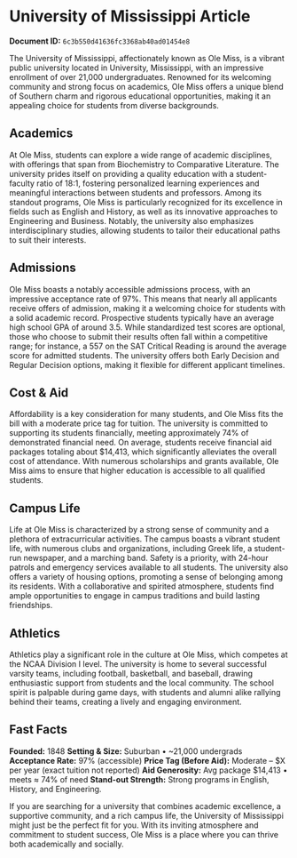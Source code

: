 # University of Mississippi Article

**Document ID:** `6c3b550d41636fc3368ab40ad01454e8`

The University of Mississippi, affectionately known as Ole Miss, is a vibrant public university located in University, Mississippi, with an impressive enrollment of over 21,000 undergraduates. Renowned for its welcoming community and strong focus on academics, Ole Miss offers a unique blend of Southern charm and rigorous educational opportunities, making it an appealing choice for students from diverse backgrounds.

## Academics
At Ole Miss, students can explore a wide range of academic disciplines, with offerings that span from Biochemistry to Comparative Literature. The university prides itself on providing a quality education with a student-faculty ratio of 18:1, fostering personalized learning experiences and meaningful interactions between students and professors. Among its standout programs, Ole Miss is particularly recognized for its excellence in fields such as English and History, as well as its innovative approaches to Engineering and Business. Notably, the university also emphasizes interdisciplinary studies, allowing students to tailor their educational paths to suit their interests.

## Admissions
Ole Miss boasts a notably accessible admissions process, with an impressive acceptance rate of 97%. This means that nearly all applicants receive offers of admission, making it a welcoming choice for students with a solid academic record. Prospective students typically have an average high school GPA of around 3.5. While standardized test scores are optional, those who choose to submit their results often fall within a competitive range; for instance, a 557 on the SAT Critical Reading is around the average score for admitted students. The university offers both Early Decision and Regular Decision options, making it flexible for different applicant timelines.

## Cost & Aid
Affordability is a key consideration for many students, and Ole Miss fits the bill with a moderate price tag for tuition. The university is committed to supporting its students financially, meeting approximately 74% of demonstrated financial need. On average, students receive financial aid packages totaling about $14,413, which significantly alleviates the overall cost of attendance. With numerous scholarships and grants available, Ole Miss aims to ensure that higher education is accessible to all qualified students.

## Campus Life
Life at Ole Miss is characterized by a strong sense of community and a plethora of extracurricular activities. The campus boasts a vibrant student life, with numerous clubs and organizations, including Greek life, a student-run newspaper, and a marching band. Safety is a priority, with 24-hour patrols and emergency services available to all students. The university also offers a variety of housing options, promoting a sense of belonging among its residents. With a collaborative and spirited atmosphere, students find ample opportunities to engage in campus traditions and build lasting friendships.

## Athletics
Athletics play a significant role in the culture at Ole Miss, which competes at the NCAA Division I level. The university is home to several successful varsity teams, including football, basketball, and baseball, drawing enthusiastic support from students and the local community. The school spirit is palpable during game days, with students and alumni alike rallying behind their teams, creating a lively and engaging environment.

## Fast Facts
**Founded:** 1848
**Setting & Size:** Suburban • ~21,000 undergrads
**Acceptance Rate:** 97% (accessible)
**Price Tag (Before Aid):** Moderate – $X per year (exact tuition not reported)
**Aid Generosity:** Avg package $14,413 • meets ≈ 74% of need
**Stand-out Strength:** Strong programs in English, History, and Engineering.

If you are searching for a university that combines academic excellence, a supportive community, and a rich campus life, the University of Mississippi might just be the perfect fit for you. With its inviting atmosphere and commitment to student success, Ole Miss is a place where you can thrive both academically and socially.
